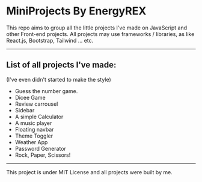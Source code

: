 # MiniProjects By EnergyREX

This repo aims to group all the little projects I've made on JavaScript and other Front-end projects. All projects may use frameworks / libraries, as like React.js, Bootstrap, Tailwind ... etc.

---

## List of all projects I've made:

(I've even didn't started to make the style)

- Guess the number game.
- Dicee Game
- Review carrousel
- Sidebar
- A simple Calculator
- A music player
- Floating navbar
- Theme Toggler
- Weather App
- Password Generator
- Rock, Paper, Scissors!

---

This project is under MIT License and all projects were built by me.

